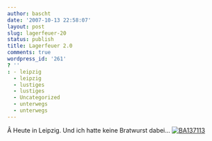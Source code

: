 ```yaml
---
author: bascht
date: '2007-10-13 22:58:07'
layout: post
slug: lagerfeuer-20
status: publish
title: Lagerfeuer 2.0
comments: true
wordpress_id: '261'
? ''
: - leipzig
  - leipzig
  - lustiges
  - lustiges
  - Uncategorized
  - unterwegs
  - unterwegs
---
```


Â Heute in Leipzig. Und ich hatte keine Bratwurst dabei...
[![BA137113](http://farm3.static.flickr.com/2016/1561379108_d2d156c633.jpg)](http://www.bascht.com/fotos/photo/1561379108/BA137113.html)


